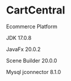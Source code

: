 # CartCentral
Ecommerce Platform

JDK 17.0.8

JavaFx 20.0.2

Scene Builder 20.0.0

Mysql jconnector 8.1.0
